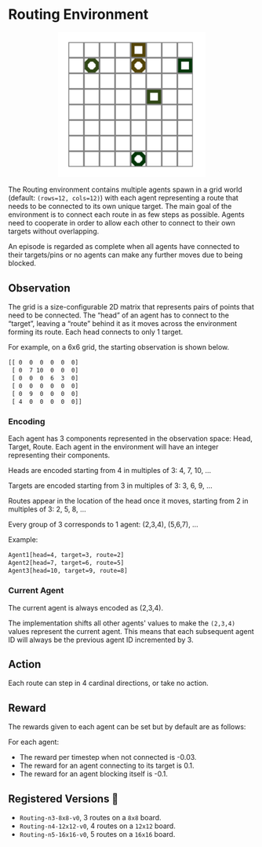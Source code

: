 # Routing Environment

<p align="center">
        <img src="../img/routing_rollout.gif" width="300"/>
</p>

The Routing environment contains multiple agents spawn in a grid world (default: `(rows=12, cols=12)`) with each agent representing a route that needs to
be connected to its own unique target. The main goal of the environment is to connect each route in as few steps as possible.
Agents need to cooperate in order to allow each other to connect to their own targets without overlapping.

An episode is regarded as complete when all agents have connected to their targets/pins
or no agents can make any further moves due to being blocked.

## Observation

The grid is a size-configurable 2D matrix that represents pairs of points that need to be connected.
The “head” of an agent has to connect to the “target”, leaving a “route” behind it as it moves across the environment forming its route.
Each head connects to only 1 target.

For example, on a 6x6 grid, the starting observation is shown below.

```
[[ 0  0  0  0  0  0]
 [ 0  7 10  0  0  0]
 [ 0  0  0  6  3  0]
 [ 0  0  0  0  0  0]
 [ 0  9  0  0  0  0]
 [ 4  0  0  0  0  0]]
```


### Encoding
Each agent has 3 components represented in the observation space: Head, Target, Route. Each agent
in the environment will have an integer representing their components.

Heads are encoded starting from 4 in multiples of 3: 4, 7, 10, …

Targets are encoded starting from 3 in multiples of 3: 3, 6, 9, …

Routes appear in the location of the head once it moves, starting from 2 in multiples of 3: 2, 5, 8, …

Every group of 3 corresponds to 1 agent: (2,3,4), (5,6,7), …

Example:
```
Agent1[head=4, target=3, route=2]
Agent2[head=7, target=6, route=5]
Agent3[head=10, target=9, route=8]
```

### Current Agent

The current agent is always encoded as (2,3,4).

The implementation shifts all other agents' values to make the `(2,3,4)` values represent the current agent.
This means that each subsequent agent ID will always be the previous agent ID incremented by 3.

## Action

Each route can step in 4 cardinal directions, or take no action.

## Reward

The rewards given to each agent can be set but by default are as follows:

For each agent:
- The reward per timestep when not connected is -0.03.
- The reward for an agent connecting to its target is 0.1.
- The reward for an agent blocking itself is -0.1.

## Registered Versions 📖
- `Routing-n3-8x8-v0`, 3 routes on a `8x8` board.
- `Routing-n4-12x12-v0`, 4 routes on a `12x12` board.
- `Routing-n5-16x16-v0`, 5 routes on a `16x16` board.
